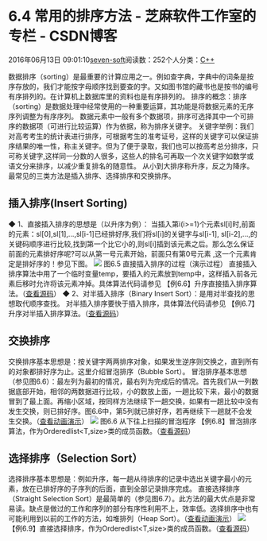 
# 6.4 常用的排序方法 -  芝麻软件工作室的专栏 - CSDN博客


2016年06月13日 09:01:10[seven-soft](https://me.csdn.net/softn)阅读数：252个人分类：[C++																](https://blog.csdn.net/softn/article/category/6266511)



数据排序（sorting）是最重要的计算应用之一。例如查字典，字典中的词条是按序存放的，我们才能按字母顺序找到要查的字。又如图书馆的藏书也是按书的编号有序排列的。在计算机上数据库里的资料也是有序排列的。
排序的概念：排序（sorting）是数据处理中经常使用的一种重要运算，其功能是将数据元素的无序序列调整为有序序列。
数据元素中一般有多个数据项，排序可选择其中一个可排序的数据项（可进行比较运算）作为依据，称为排序关键字。
关键字举例：我们对高考考生的统计表进行排序，可根据考生的准考证号，这样的关键字可以保证排序结果的唯一性，称主关键字。但为了便于录取，我们也可以按高考总分排序，只可称关键字,这样同一分数的人很多，这些人的排名可再取一个次关键字如数学或语文分来排序，以减少重复排名的随意性。
从小到大排序称升序，反之为降序。
最常见的三类方法是插入排序、选择排序和交换排序。
## 插入排序(Insert Sorting)
◆ 1、直接插入排序的思想是（以升序为例）：
当插入第i(i>=1)个元素sl[i]时,前面的元素：sl[0],sl[1],…,sl[i-1]已经排好序,我们将sl[i]的关键字与sl[i-1], sl[i-2],…,的关键码顺序进行比较,找到第一个比它小的,则sl[i]插到该元素之后。那么怎么保证前面的元素排好序呢?可以从第一号元素开始，前面只有第0号元素
 ,这一个元素肯定是排好序的！参见下图。
![](http://www.weixueyuan.net/uploads/allimg/121229/1-121229140502463.gif)
图6.5 直接插入排序的过程（演示过程）
直接插入排序算法中用了一个临时变量temp，要插入的元素放到temp中，这样插入前各元素后移时允许将该元素冲掉。具体算法代码请参见
【例6.6】升序直接插入排序算法。（[查看源码](http://www.weixueyuan.net/templets/default/cpp/source/%E5%8D%87%E5%BA%8F%E7%9B%B4%E6%8E%A5%E6%8F%92%E5%85%A5%E6%8E%92%E5%BA%8F%E7%AE%97%E6%B3%95.txt)）
◆ 2、对半插入排序（Binary
 Insert Sort）：是用对半查找的思想取代顺序查找。
对半插入排序要快于插入排序，具体算法代码请参见
【例6.7】升序对半插入排序算法。（[查看源码](http://www.weixueyuan.net/templets/default/cpp/source/%E5%8D%87%E5%BA%8F%E5%AF%B9%E5%8D%8A%E6%8F%92%E5%85%A5%E6%8E%92%E5%BA%8F%E7%AE%97%E6%B3%95.txt)）
## 交换排序
交换排序基本思想是：按关键字两两排序对象，如果发生逆序则交换之，直到所有的对象都排好序为止。这里介绍冒泡排序（Bubble Sort）。
冒泡排序基本思想（参见图6.6）：最左列为最初的情况，最右列为完成后的情况。首先我们从一列数据底部开始，相邻的两数据进行比较，小的数放上面，一趟比较下来，最小的数据冒到了最上面。再缩小区域，按同样方法继续下一趟交换，如果有一趟比较中没有发生交换，则已排好序。图6.6中，第5列就已排好序，若再继续下一趟就不会发生交换。（[查看动画演示](http://www.weixueyuan.net/templets/default/cpp/flash/%E4%BB%8E%E4%B8%8B%E5%BE%80%E4%B8%8A%E6%89%AB%E6%8F%8F%E7%9A%84%E5%86%92%E6%B3%A1%E7%A8%8B%E5%BA%8F.swf)）
![](http://www.weixueyuan.net/uploads/allimg/121229/1-121229141030I3.gif)
图6.6 从下往上扫描的冒泡程序
【例6.8】冒泡排序算法，作为Orderedlist<T,size>类的成员函数。（[查看源码](http://www.weixueyuan.net/templets/default/cpp/source/%E5%86%92%E6%B3%A1%E6%8E%92%E5%BA%8F%E7%AE%97%E6%B3%95.txt)）
## 选择排序（Selection Sort）
选择排序基本思想是：例如升序，每一趟从待排序的记录中选出关键字最小的元素，放在已排好序的子序列的后面，直到全部记录排序完成。
直接选择排序（Straight Selection Sort）是最简单的（参见图6.7）。此方法的最大优点是非常易读。缺点是做过的工作和序列的部分有序性利用不上，效率低。选择排序中也有可能利用到以前的工作的方法，如堆排列（Heap
 Sort）。（[查看动画演示](http://www.weixueyuan.net/templets/default/cpp/flash/%E7%9B%B4%E6%8E%A5%E9%80%89%E6%8B%A9%E6%8E%92%E5%BA%8F.swf)）
![](http://www.weixueyuan.net/uploads/allimg/121229/1-121229141516104.gif)
【例6.9】直接选择排序，作为Orderedlist<T,size>类的成员函数。（[查看源码](http://www.weixueyuan.net/templets/default/cpp/source/%E7%9B%B4%E6%8E%A5%E9%80%89%E6%8B%A9%E6%8E%92%E5%BA%8F.txt)）

